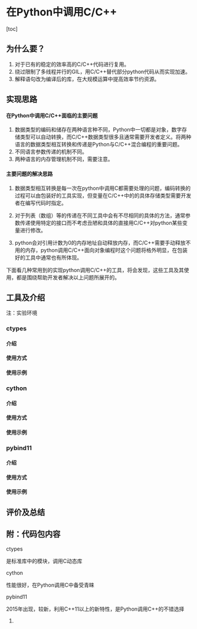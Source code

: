 # 在Python中调用C/C++

[toc]

## 为什么要？

1. 对于已有的稳定的效率高的C/C++代码进行复用。
2. 绕过限制了多线程并行的GIL，用C/C++替代部分python代码从而实现加速。
3. 解释语句改为编译后的库，在大规模运算中提高效率节约资源。

## 实现思路

#### 在Python中调用C/C++面临的主要问题

1. 数据类型的编码和储存在两种语言种不同，Python中一切都是对象，数字存储类型可以自动转换，而C/C++数据类型很多且通常需要开发者定义。将两种语言的数据类型相互转换和传递是Python与C/C++混合编程的重要问题。
2. 不同语言参数传递的机制不同。
3. 两种语言的内存管理机制不同，需要注意。

#### 主要问题的解决思路

1. 数据类型相互转换是每一次在python中调用C都需要处理的问题，编码转换的过程可以由包装好的工具实现，但变量在C/C++中的的具体存储类型需要开发者在编写代码时指定。

2. 对于列表（数组）等的传递在不同工具中会有不尽相同的具体的方法，通常参数传递使用特定的接口而不考虑丑陋和具体的直接用C/C++对python某些变量进行修改。
3. python会对引用计数为0的内存地址自动释放内存，而C/C++需要手动释放不用的内存，python调用C/C++面向对象编程时这个问题将格外明显，在包装好的工具中通常也有所体现。

下面看几种常用到的实现python调用C/C++的工具，将会发现，这些工具及其使用，都是围绕帮助开发者解决以上问题所展开的。

## 工具及介绍

注：实验环境

### ctypes

#### 介绍

#### 使用方式

#### 使用示例

### cython

#### 介绍

#### 使用方式

#### 使用示例

### pybind11

#### 介绍

#### 使用方式

#### 使用示例

## 评价及总结







## 附：代码包内容







ctypes

是标准库中的模块，调用C动态库

cython

性能很好，在Python调用C中备受青睐

pybind11

2015年出现，较新，利用C++11以上的新特性，是Python调用C++的不错选择

 

1. 



